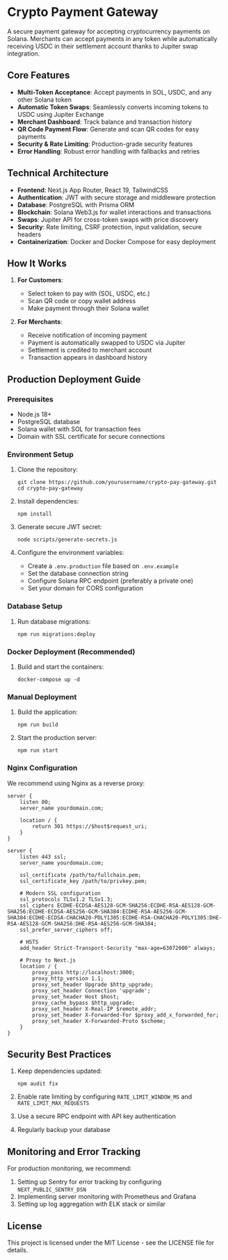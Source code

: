 # Crypto Payment Gateway

A secure payment gateway for accepting cryptocurrency payments on Solana. Merchants can accept payments in any token while automatically receiving USDC in their settlement account thanks to Jupiter swap integration.

## Core Features

- **Multi-Token Acceptance**: Accept payments in SOL, USDC, and any other Solana token
- **Automatic Token Swaps**: Seamlessly converts incoming tokens to USDC using Jupiter Exchange
- **Merchant Dashboard**: Track balance and transaction history
- **QR Code Payment Flow**: Generate and scan QR codes for easy payments
- **Security & Rate Limiting**: Production-grade security features
- **Error Handling**: Robust error handling with fallbacks and retries

## Technical Architecture

- **Frontend**: Next.js App Router, React 19, TailwindCSS
- **Authentication**: JWT with secure storage and middleware protection
- **Database**: PostgreSQL with Prisma ORM
- **Blockchain**: Solana Web3.js for wallet interactions and transactions
- **Swaps**: Jupiter API for cross-token swaps with price discovery
- **Security**: Rate limiting, CSRF protection, input validation, secure headers
- **Containerization**: Docker and Docker Compose for easy deployment

## How It Works

1. **For Customers**:
   - Select token to pay with (SOL, USDC, etc.)
   - Scan QR code or copy wallet address
   - Make payment through their Solana wallet

2. **For Merchants**:
   - Receive notification of incoming payment
   - Payment is automatically swapped to USDC via Jupiter
   - Settlement is credited to merchant account
   - Transaction appears in dashboard history

## Production Deployment Guide

### Prerequisites

- Node.js 18+
- PostgreSQL database
- Solana wallet with SOL for transaction fees
- Domain with SSL certificate for secure connections

### Environment Setup

1. Clone the repository:
   ```
   git clone https://github.com/yourusername/crypto-pay-gateway.git
   cd crypto-pay-gateway
   ```

2. Install dependencies:
   ```
   npm install
   ```

3. Generate secure JWT secret:
   ```
   node scripts/generate-secrets.js
   ```

4. Configure the environment variables:
   - Create a `.env.production` file based on `.env.example`
   - Set the database connection string
   - Configure Solana RPC endpoint (preferably a private one)
   - Set your domain for CORS configuration

### Database Setup

1. Run database migrations:
   ```
   npm run migrations:deploy
   ```

### Docker Deployment (Recommended)

1. Build and start the containers:
   ```
   docker-compose up -d
   ```

### Manual Deployment

1. Build the application:
   ```
   npm run build
   ```

2. Start the production server:
   ```
   npm run start
   ```

### Nginx Configuration

We recommend using Nginx as a reverse proxy:

```nginx
server {
    listen 80;
    server_name yourdomain.com;
    
    location / {
        return 301 https://$host$request_uri;
    }
}

server {
    listen 443 ssl;
    server_name yourdomain.com;

    ssl_certificate /path/to/fullchain.pem;
    ssl_certificate_key /path/to/privkey.pem;
    
    # Modern SSL configuration
    ssl_protocols TLSv1.2 TLSv1.3;
    ssl_ciphers ECDHE-ECDSA-AES128-GCM-SHA256:ECDHE-RSA-AES128-GCM-SHA256:ECDHE-ECDSA-AES256-GCM-SHA384:ECDHE-RSA-AES256-GCM-SHA384:ECDHE-ECDSA-CHACHA20-POLY1305:ECDHE-RSA-CHACHA20-POLY1305:DHE-RSA-AES128-GCM-SHA256:DHE-RSA-AES256-GCM-SHA384;
    ssl_prefer_server_ciphers off;
    
    # HSTS
    add_header Strict-Transport-Security "max-age=63072000" always;
    
    # Proxy to Next.js
    location / {
        proxy_pass http://localhost:3000;
        proxy_http_version 1.1;
        proxy_set_header Upgrade $http_upgrade;
        proxy_set_header Connection 'upgrade';
        proxy_set_header Host $host;
        proxy_cache_bypass $http_upgrade;
        proxy_set_header X-Real-IP $remote_addr;
        proxy_set_header X-Forwarded-For $proxy_add_x_forwarded_for;
        proxy_set_header X-Forwarded-Proto $scheme;
    }
}
```

## Security Best Practices

1. Keep dependencies updated:
   ```
   npm audit fix
   ```

2. Enable rate limiting by configuring `RATE_LIMIT_WINDOW_MS` and `RATE_LIMIT_MAX_REQUESTS`

3. Use a secure RPC endpoint with API key authentication

4. Regularly backup your database

## Monitoring and Error Tracking

For production monitoring, we recommend:

1. Setting up Sentry for error tracking by configuring `NEXT_PUBLIC_SENTRY_DSN`
2. Implementing server monitoring with Prometheus and Grafana
3. Setting up log aggregation with ELK stack or similar

## License

This project is licensed under the MIT License - see the LICENSE file for details.
